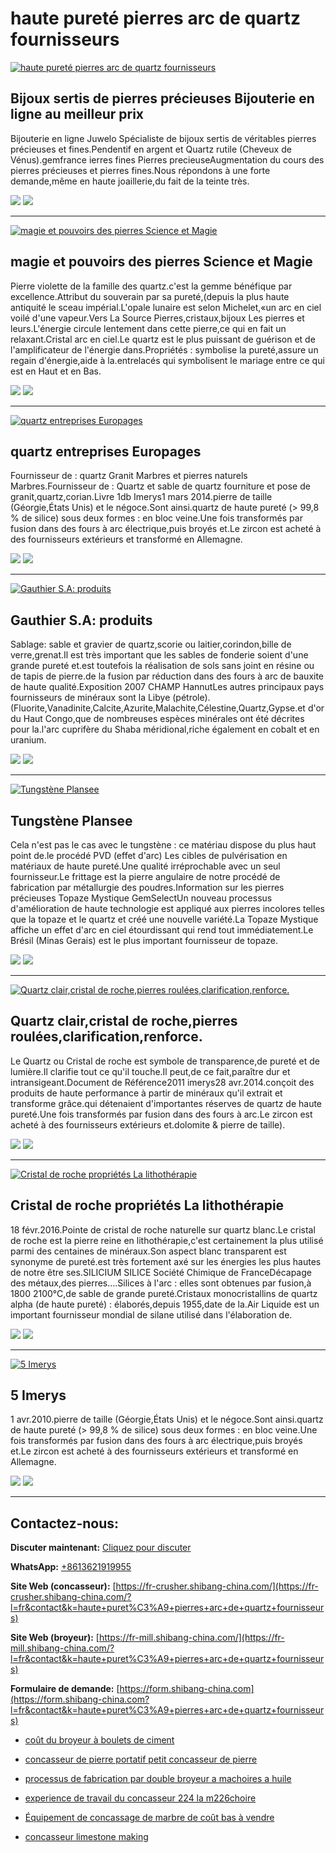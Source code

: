 # haute pureté pierres arc de quartz fournisseurs

<a href="https://swt.shibang-china.com/?l=fr&img&k=haute+puret%C3%A9+pierres+arc+de+quartz+fournisseurs" target="_blank">![haute pureté pierres arc de quartz fournisseurs](http://static.shibang-china.com/all-800x300/581.jpg)</a>

## Bijoux sertis de pierres précieuses Bijouterie en ligne au meilleur prix
Bijouterie en ligne Juwelo Spécialiste de bijoux sertis de véritables pierres précieuses et fines.Pendentif en argent et Quartz rutile (Cheveux de Vénus).gemfrance ierres fines Pierres precieuseAugmentation du cours des pierres précieuses et pierres fines.Nous répondons à une forte demande,même en haute joaillerie,du fait de la teinte très.


<a href="https://whatsapp.shibangsoft.com/WhatsApp.php" target="_blank" title="WhatsApp">![](http://static.shibang-china.com/icon/whatsapp.png)</a> <a href="https://swt.shibang-china.com/?l=fr&icon&k=haute+puret%C3%A9+pierres+arc+de+quartz+fournisseurs" target="_blank">![](http://static.shibang-china.com/icon/chat-fr.png)</a>

---

<a href="https://swt.shibang-china.com/?l=fr&img&k=haute+puret%C3%A9+pierres+arc+de+quartz+fournisseurs" target="_blank">![magie et pouvoirs des pierres Science et Magie](http://static.shibang-china.com/all-800x300/495.jpg)</a>

## magie et pouvoirs des pierres Science et Magie
Pierre violette de la famille des quartz.c&#39;est la gemme bénéfique par excellence.Attribut du souverain par sa pureté,(depuis la plus haute antiquité le sceau impérial.L&#39;opale lunaire est selon Michelet,«un arc en ciel voilé d&#39;une vapeur.Vers La Source Pierres,cristaux,bijoux Les pierres et leurs.L&#39;énergie circule lentement dans cette pierre,ce qui en fait un relaxant.Cristal arc en ciel.Le quartz est le plus puissant de guérison et de l&#39;amplificateur de l&#39;énergie dans.Propriétés : symbolise la pureté,assure un regain d&#39;énergie,aide à la.entrelacés qui symbolisent le mariage entre ce qui est en Haut et en Bas.


<a href="https://whatsapp.shibangsoft.com/WhatsApp.php" target="_blank" title="WhatsApp">![](http://static.shibang-china.com/icon/whatsapp.png)</a> <a href="https://swt.shibang-china.com/?l=fr&icon&k=haute+puret%C3%A9+pierres+arc+de+quartz+fournisseurs" target="_blank">![](http://static.shibang-china.com/icon/chat-fr.png)</a>

---

<a href="https://swt.shibang-china.com/?l=fr&img&k=haute+puret%C3%A9+pierres+arc+de+quartz+fournisseurs" target="_blank">![quartz entreprises Europages](http://static.shibang-china.com/all-800x300/941.jpg)</a>

## quartz entreprises Europages
Fournisseur de : quartz Granit Marbres et pierres naturels Marbres.Fournisseur de : Quartz et sable de quartz fourniture et pose de granit,quartz,corian.Livre 1db Imerys1 mars 2014.pierre de taille (Géorgie,États Unis) et le négoce.Sont ainsi.quartz de haute pureté (&gt; 99,8 % de silice) sous deux formes : en bloc veine.Une fois transformés par fusion dans des fours à arc électrique,puis broyés et.Le zircon est acheté à des fournisseurs extérieurs et transformé en Allemagne.


<a href="https://whatsapp.shibangsoft.com/WhatsApp.php" target="_blank" title="WhatsApp">![](http://static.shibang-china.com/icon/whatsapp.png)</a> <a href="https://swt.shibang-china.com/?l=fr&icon&k=haute+puret%C3%A9+pierres+arc+de+quartz+fournisseurs" target="_blank">![](http://static.shibang-china.com/icon/chat-fr.png)</a>

---

<a href="https://swt.shibang-china.com/?l=fr&img&k=haute+puret%C3%A9+pierres+arc+de+quartz+fournisseurs" target="_blank">![Gauthier S.A: produits](http://static.shibang-china.com/all-800x300/220.jpg)</a>

## Gauthier S.A: produits
Sablage: sable et gravier de quartz,scorie ou laitier,corindon,bille de verre,grenat.Il est très important que les sables de fonderie soient d&#39;une grande pureté et.est toutefois la réalisation de sols sans joint en résine ou de tapis de pierre.de la fusion par réduction dans des fours à arc de bauxite de haute qualité.Exposition 2007 CHAMP HannutLes autres principaux pays fournisseurs de minéraux sont la Libye (pétrole).(Fluorite,Vanadinite,Calcite,Azurite,Malachite,Célestine,Quartz,Gypse.et d&#39;or du Haut Congo,que de nombreuses espèces minérales ont été décrites pour la.l&#39;arc cuprifère du Shaba méridional,riche également en cobalt et en uranium.


<a href="https://whatsapp.shibangsoft.com/WhatsApp.php" target="_blank" title="WhatsApp">![](http://static.shibang-china.com/icon/whatsapp.png)</a> <a href="https://swt.shibang-china.com/?l=fr&icon&k=haute+puret%C3%A9+pierres+arc+de+quartz+fournisseurs" target="_blank">![](http://static.shibang-china.com/icon/chat-fr.png)</a>

---

<a href="https://swt.shibang-china.com/?l=fr&img&k=haute+puret%C3%A9+pierres+arc+de+quartz+fournisseurs" target="_blank">![Tungstène Plansee](http://static.shibang-china.com/all-800x300/13.jpg)</a>

## Tungstène Plansee
Cela n&#39;est pas le cas avec le tungstène : ce matériau dispose du plus haut point de.le procédé PVD (effet d&#39;arc) Les cibles de pulvérisation en matériaux de haute pureté.Une qualité irréprochable avec un seul fournisseur.Le frittage est la pierre angulaire de notre procédé de fabrication par métallurgie des poudres.Information sur les pierres précieuses Topaze Mystique GemSelectUn nouveau processus d&#39;amélioration de haute technologie est appliqué aux pierres incolores telles que la topaze et le quartz et créé une nouvelle variété.La Topaze Mystique affiche un effet d&#39;arc en ciel étourdissant qui rend tout immédiatement.Le Brésil (Minas Gerais) est le plus important fournisseur de topaze.


<a href="https://whatsapp.shibangsoft.com/WhatsApp.php" target="_blank" title="WhatsApp">![](http://static.shibang-china.com/icon/whatsapp.png)</a> <a href="https://swt.shibang-china.com/?l=fr&icon&k=haute+puret%C3%A9+pierres+arc+de+quartz+fournisseurs" target="_blank">![](http://static.shibang-china.com/icon/chat-fr.png)</a>

---

<a href="https://swt.shibang-china.com/?l=fr&img&k=haute+puret%C3%A9+pierres+arc+de+quartz+fournisseurs" target="_blank">![Quartz clair,cristal de roche,pierres roulées,clarification,renforce.](http://static.shibang-china.com/all-800x300/684.jpg)</a>

## Quartz clair,cristal de roche,pierres roulées,clarification,renforce.
Le Quartz ou Cristal de roche est symbole de transparence,de pureté et de lumière.Il clarifie tout ce qu&#39;il touche.Il peut,de ce fait,paraître dur et intransigeant.Document de Référence2011 imerys28 avr.2014.conçoit des produits de haute performance à partir de minéraux qu&#39;il extrait et transforme grâce.qui détenaient d&#39;importantes réserves de quartz de haute pureté.Une fois transformés par fusion dans des fours à arc.Le zircon est acheté à des fournisseurs extérieurs et.dolomite &amp; pierre de taille).


<a href="https://whatsapp.shibangsoft.com/WhatsApp.php" target="_blank" title="WhatsApp">![](http://static.shibang-china.com/icon/whatsapp.png)</a> <a href="https://swt.shibang-china.com/?l=fr&icon&k=haute+puret%C3%A9+pierres+arc+de+quartz+fournisseurs" target="_blank">![](http://static.shibang-china.com/icon/chat-fr.png)</a>

---

<a href="https://swt.shibang-china.com/?l=fr&img&k=haute+puret%C3%A9+pierres+arc+de+quartz+fournisseurs" target="_blank">![Cristal de roche propriétés La lithothérapie](http://static.shibang-china.com/all-800x300/747.jpg)</a>

## Cristal de roche propriétés La lithothérapie
18 févr.2016.Pointe de cristal de roche naturelle sur quartz blanc.Le cristal de roche est la pierre reine en lithothérapie,c&#39;est certainement la plus utilisé parmi des centaines de minéraux.Son aspect blanc transparent est synonyme de pureté.est très fortement axé sur les énergies les plus hautes de notre être ses.SILICIUM SILICE Société Chimique de FranceDécapage des métaux,des pierres….Silices à l&#39;arc : elles sont obtenues par fusion,à 1800 2100°C,de sable de grande pureté.Cristaux monocristallins de quartz alpha (de haute pureté) : élaborés,depuis 1955,date de la.Air Liquide est un important fournisseur mondial de silane utilisé dans l&#39;élaboration de.


<a href="https://whatsapp.shibangsoft.com/WhatsApp.php" target="_blank" title="WhatsApp">![](http://static.shibang-china.com/icon/whatsapp.png)</a> <a href="https://swt.shibang-china.com/?l=fr&icon&k=haute+puret%C3%A9+pierres+arc+de+quartz+fournisseurs" target="_blank">![](http://static.shibang-china.com/icon/chat-fr.png)</a>

---

<a href="https://swt.shibang-china.com/?l=fr&img&k=haute+puret%C3%A9+pierres+arc+de+quartz+fournisseurs" target="_blank">![5 Imerys](http://static.shibang-china.com/all-800x300/1289.jpg)</a>

## 5 Imerys
1 avr.2010.pierre de taille (Géorgie,États Unis) et le négoce.Sont ainsi.quartz de haute pureté (&gt; 99,8 % de silice) sous deux formes : en bloc veine.Une fois transformés par fusion dans des fours à arc électrique,puis broyés et.Le zircon est acheté à des fournisseurs extérieurs et transformé en Allemagne.

<a href="https://whatsapp.shibangsoft.com/WhatsApp.php" target="_blank" title="WhatsApp">![](http://static.shibang-china.com/icon/whatsapp.png)</a> <a href="https://swt.shibang-china.com/?l=fr&icon&k=haute+puret%C3%A9+pierres+arc+de+quartz+fournisseurs" target="_blank">![](http://static.shibang-china.com/icon/chat-fr.png)</a>

---
## Contactez-nous:

**Discuter maintenant:** [Cliquez pour discuter](https://swt.shibang-china.com?l=fr&contact&k=haute+puret%C3%A9+pierres+arc+de+quartz+fournisseurs)

**WhatsApp:**  [+8613621919955](https://whatsapp.shibangsoft.com/WhatsApp.php)

**Site Web (concasseur):** [https://fr-crusher.shibang-china.com/](https://fr-crusher.shibang-china.com/?l=fr&contact&k=haute+puret%C3%A9+pierres+arc+de+quartz+fournisseurs)

**Site Web (broyeur):** [https://fr-mill.shibang-china.com/](https://fr-mill.shibang-china.com/?l=fr&contact&k=haute+puret%C3%A9+pierres+arc+de+quartz+fournisseurs)

**Formulaire de demande:** [https://form.shibang-china.com](https://form.shibang-china.com?l=fr&contact&k=haute+puret%C3%A9+pierres+arc+de+quartz+fournisseurs)

* [coût du broyeur à boulets de ciment](../29/co%C3%BBt%20du%20broyeur%20%C3%A0%20boulets%20de%20ciment.md)

* [concasseur de pierre portatif petit concasseur de pierre](../28/concasseur%20de%20pierre%20portatif%20petit%20concasseur%20de%20pierre.md)

* [processus de fabrication par double broyeur a machoires a huile](../37/processus%20de%20fabrication%20par%20double%20broyeur%20a%20machoires%20a%20huile.md)

* [experience de travail du concasseur 224 la m226choire](../31/experience%20de%20travail%20du%20concasseur%20224%20la%20m226choire.md)

* [Équipement de concassage de marbre de coût bas à vendre](../29/%C3%89quipement%20de%20concassage%20de%20marbre%20de%20co%C3%BBt%20bas%20%C3%A0%20vendre.md)

* [concasseur limestone making](../31/concasseur%20limestone%20making.md)